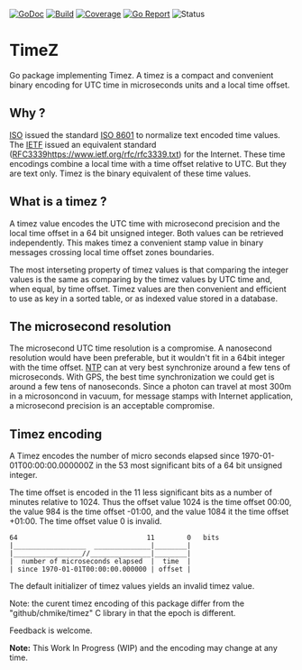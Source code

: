 [![GoDoc](https://godoc.org/github.com/chmike/timez-go?status.svg)](https://godoc.org/github.com/chmike/timez-go)
[![Build](https://travis-ci.org/chmike/timez-go.svg?branch=master)](https://travis-ci.org/chmike/timez-go?branch=master)
[![Coverage](https://coveralls.io/repos/github/chmike/timez-go/badge.svg?branch=master)](https://coveralls.io/github/chmike/timez-go?branch=master)
[![Go Report](https://goreportcard.com/badge/github.com/chmike/timez-go)](https://goreportcard.com/report/github.com/chmike/timez-go)
![Status](https://img.shields.io/badge/status-beta-orange.svg)

# TimeZ 

Go package implementing Timez. A timez is a compact and convenient binary encoding
for UTC time in microseconds units and a local time offset.

## Why ? 

[ISO](https://en.wikipedia.org/wiki/International_Organization_for_Standardization)
issued the standard [ISO 8601](https://en.wikipedia.org/wiki/ISO_8601) to 
normalize text encoded time values. The [IETF](https://en.wikipedia.org/wiki/Internet_Engineering_Task_Force) issued an
equivalent standard ([RFC3339]()https://www.ietf.org/rfc/rfc3339.txt) for 
the Internet. These time encodings combine a local time with a time offset relative to 
UTC. But they are text only. Timez is the binary equivalent of these time values.

## What is a timez ?

A timez value encodes the UTC time with microsecond precision and the local time
offset in a 64 bit unsigned integer. Both values can be retrieved independently.
This makes timez a convenient stamp value in binary messages crossing local time
offset zones boundaries. 

The most interseting property of timez values is that comparing the integer 
values is the same as comparing by the timez values by UTC time and, when
equal, by time offset. Timez values are then convenient and efficient to use
as key in a sorted table, or as indexed value stored in a database.

## The microsecond resolution

The microsecond UTC time resolution is a compromise. A nanosecond resolution
would have been preferable, but it wouldn't fit in a 64bit integer with the
time offset.
[NTP](https://en.wikipedia.org/wiki/Network_Time_Protocol) can at very best
synchronize around a few tens of microseconds. With GPS, the  best time 
synchronization we could get is around a few tens of nanoseconds. Since
a photon can travel at most 300m in a microsoncond in vacuum, for message
stamps with Internet application, a microsecond precision is an acceptable
compromise.

## Timez encoding

A Timez encodes the number of micro seconds elapsed since 
1970-01-01T00:00:00.000000Z in the 53 most significant bits of a 64 bit
unsigned integer.

The time offset is encoded in the 11 less significant bits as a number
of minutes relative to 1024. Thus the offset value 1024 is the time 
offset 00:00, the value 984 is the time offset -01:00, and the value 
1084 it the time offset +01:00. The time offset value 0 is invalid.

    64                                11        0   bits
    |__________________  ______________|________|
    |_________________//_______________|________|
    |  number of microseconds elapsed  |  time  |
    | since 1970-01-01T00:00:00.000000 | offset |

The default initializer of timez values yields an invalid timez value. 

Note: the curent timez encoding of this package differ from the 
"github/chmike/timez" C library in that the epoch is different.

Feedback is welcome.

**Note:** This Work In Progress (WIP) and the encoding may change at any time.

